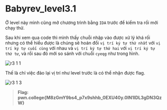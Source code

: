 # **Babyrev_level3.1**

Ở level này mình cũng mở chương trình bằng `IDA` trước để kiểm tra rồi mới chạy thử.

Sau khi xem qua code thì mình thấy chuỗi nhập vào được xử lý khá rối nhưng có thể hiểu được là chúng sẽ hoán đổi `vị trí ký tự thứ nhất` với `vị trí ký tự cuối cùng` với nhau và `vị trí ký tự thứ hai` với `vị trí ký tự thứ tư`, và rồi sau đó mới so sánh với chuỗi `cyeqg` như trong hình.

![r3 1 1](https://github.com/hoangdat251004/ehc_ctf_learn/assets/110254118/aa7acd6f-aed7-4b59-b80a-ceb2f76e7ad8)


Thế là chỉ việc đảo lại vị trí như level trước là có thể nhận được flag.

![r3 1 3](https://github.com/hoangdat251004/ehc_ctf_learn/assets/110254118/85c10859-e3ad-4073-b406-59e66db3624c)


> **Flag: pwn.college{M8zGmY9bs4_p7x9shhb_0EXU40y.0lN1IDL3gDN3QzW}**
